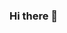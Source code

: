 ### Hi there 👋

<!--
**manojlds/manojlds** is a ✨ _special_ ✨ repository because its `README.md` (this file) appears on your GitHub profile.

I am a Principal Engineer at Avalara.

I primarily work on Machine Learning, Data Pipeline and related work on automation, workflows and tooling. I code in Scala, Python and Javascript.

I am running a podcast 🎙 at

🔊 https://anchor.fm/stacktoheap
🎥 https://www.youtube.com/user/manojlds

I am reachable on

Twitter - https://twitter.com/manojlds
LinkedIn - https://www.linkedin.com/in/manojlds/
